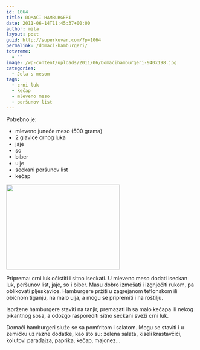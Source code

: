 ```yaml
---
id: 1064
title: DOMAĆI HAMBURGERI
date: 2011-06-14T11:45:37+00:00
author: mila
layout: post
guid: http://superkuvar.com/?p=1064
permalink: /domaci-hamburgeri/
totvreme:
  - ""
image: /wp-content/uploads/2011/06/Domaćihamburgeri-940x198.jpg
categories:
  - Jela s mesom
tags:
  - crni luk
  - kečap
  - mleveno meso
  - peršunov list
---
```

Potrebno je:

  * mleveno juneće meso (500 grama)
  * 2 glavice crnog luka
  * jaje
  * so
  * biber
  * ulje
  * seckani peršunov list
  * kečap

<img class="alignnone size-medium wp-image-3602" title="Domaćihamburgeri" src="//superkuvar.com/wp-content/uploads/2011/06/Doma%C4%87ihamburgeri-300x225.jpg" alt="" width="300" height="225" /> 

Priprema: crni luk očistiti i sitno iseckati. U mleveno meso dodati iseckan luk, peršunov list, jaje, so i biber. Masu dobro izmešati i izgnječiti rukom, pa oblikovati pljeskavice. Hamburgere pržiti u zagrejanom teflonskom ili običnom tiganju, na malo ulja, a mogu se pripremiti i na roštilju.

Ispržene hamburgere staviti na tanjir, premazati ih sa malo kečapa ili nekog pikantnog sosa, a odozgo rasporediti sitno seckani sveži crni luk.

Domaći hamburgeri služe se sa pomfritom i salatom. Mogu se staviti i u zemičku uz razne dodatke, kao što su: zelena salata, kiseli krastavčići, kolutovi paradajza, paprika, kečap, majonez&#8230;
